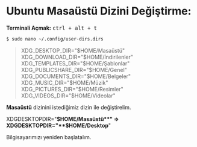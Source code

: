 

# Ubuntu Masaüstü Dizini Değiştirme:

**Terminali Açmak:**
<kbd>ctrl + alt + t</kbd>

```sh 
$ sudo nano ~/.config/user-dirs.dirs
```

> XDG_DESKTOP_DIR="$HOME/Masaüstü"    
> XDG_DOWNLOAD_DIR="$HOME/İndirilenler"     
> XDG_TEMPLATES_DIR="$HOME/Şablonlar"      
> XDG_PUBLICSHARE_DIR="$HOME/Genel"      
> XDG_DOCUMENTS_DIR="$HOME/Belgeler"     
> XDG_MUSIC_DIR="$HOME/Müzik"     
> XDG_PICTURES_DIR="$HOME/Resimler"      
> XDG_VIDEOS_DIR="$HOME/Videolar"     

**Masaüstü**  dizinini istediğimiz dizin ile değiştirelim.

XDGDESKTOPDIR="**$HOME/Masaüstü**" => XDGDESKTOPDIR="**$HOME/Desktop**"   

Bilgisayarımızı yeniden başlatalım.

